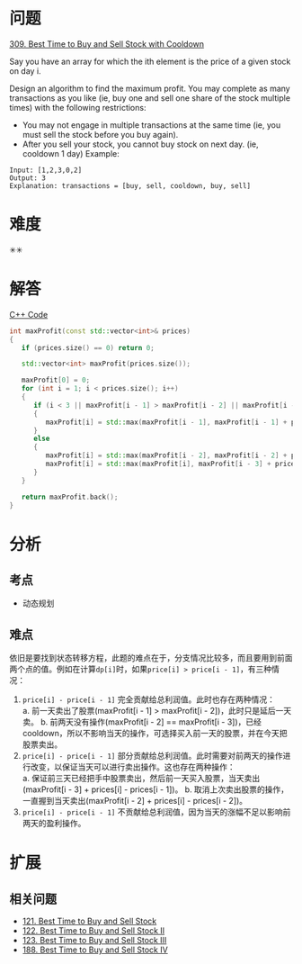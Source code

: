# 问题

[309. Best Time to Buy and Sell Stock with Cooldown](https://leetcode.com/problems/best-time-to-buy-and-sell-stock-with-cooldown/)

Say you have an array for which the ith element is the price of a given stock on day i.

Design an algorithm to find the maximum profit. You may complete as many transactions as you like (ie, buy one and sell one share of the stock multiple times) with the following restrictions:

- You may not engage in multiple transactions at the same time (ie, you must sell the stock before you buy again).
- After you sell your stock, you cannot buy stock on next day. (ie, cooldown 1 day)
Example:
```
Input: [1,2,3,0,2]
Output: 3 
Explanation: transactions = [buy, sell, cooldown, buy, sell]
```

# 难度
✳✳

# 解答

[C++ Code](./code/309.Best-Time-to-Buy-and-Sell-Stock-with-Cooldown/main.cpp)
```cpp
int maxProfit(const std::vector<int>& prices)
{
   if (prices.size() == 0) return 0;

   std::vector<int> maxProfit(prices.size());

   maxProfit[0] = 0;
   for (int i = 1; i < prices.size(); i++)
   {
      if (i < 3 || maxProfit[i - 1] > maxProfit[i - 2] || maxProfit[i - 2] == maxProfit[i - 3])
      {
         maxProfit[i] = std::max(maxProfit[i - 1], maxProfit[i - 1] + prices[i] - prices[i - 1]);
      }
      else
      {
         maxProfit[i] = std::max(maxProfit[i - 2], maxProfit[i - 2] + prices[i] - prices[i - 2]);
         maxProfit[i] = std::max(maxProfit[i], maxProfit[i - 3] + prices[i] - prices[i - 1]);
      }
   }

   return maxProfit.back();
}
```

# 分析
## 考点
* 动态规划

## 难点
依旧是要找到状态转移方程，此题的难点在于，分支情况比较多，而且要用到前面两个点的值。例如在计算`dp[i]`时，如果`price[i] > price[i - 1]`，有三种情况：
1. `price[i] - price[i - 1]` 完全贡献给总利润值。此时也存在两种情况：<br>
    a. 前一天卖出了股票(maxProfit[i - 1] > maxProfit[i - 2])，此时只是延后一天卖。
    b. 前两天没有操作(maxProfit[i - 2] == maxProfit[i - 3])，已经cooldown，所以不影响当天的操作，可选择买入前一天的股票，并在今天把股票卖出。
2. `price[i] - price[i - 1]` 部分贡献给总利润值。此时需要对前两天的操作进行改变，以保证当天可以进行卖出操作。这也存在两种操作：<br>
    a. 保证前三天已经把手中股票卖出，然后前一天买入股票，当天卖出(maxProfit[i - 3] + prices[i] - prices[i - 1])。
    b. 取消上次卖出股票的操作，一直握到当天卖出(maxProfit[i - 2] + prices[i] - prices[i - 2])。
3. `price[i] - price[i - 1]` 不贡献给总利润值，因为当天的涨幅不足以影响前两天的盈利操作。

# 扩展
## 相关问题
* [121. Best Time to Buy and Sell Stock](121.Best-Time-to-Buy-and-Sell-Stock.md)
* [122. Best Time to Buy and Sell Stock II](122.Best-Time-to-Buy-and-Sell-Stock-II.md)
* [123. Best Time to Buy and Sell Stock III](123.Best-Time-to-Buy-and-Sell-Stock-III.md)
* [188. Best Time to Buy and Sell Stock IV](188.Best-Time-to-Buy-and-Sell-Stock-IV.md)
